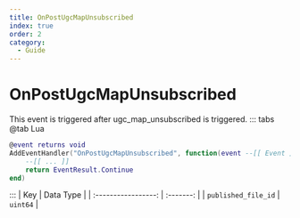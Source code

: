 ```yaml
---
title: OnPostUgcMapUnsubscribed
index: true
order: 2
category:
  - Guide
---
```


# OnPostUgcMapUnsubscribed
This event is triggered after ugc_map_unsubscribed is triggered.
::: tabs
@tab Lua
```lua
@event returns void
AddEventHandler("OnPostUgcMapUnsubscribed", function(event --[[ Event ]])
    --[[ ... ]]
    return EventResult.Continue
end)
```

:::
|         Key         | Data Type |
| :-----------------: | :-------: |
| `published_file_id` |  `uint64` |